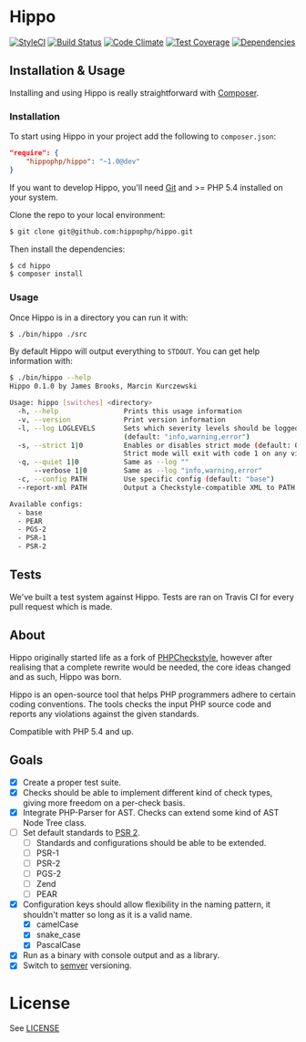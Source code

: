 # Hippo

[![StyleCI](https://styleci.io/repos/25982809/shield)](https://styleci.io/repos/25982809)
[![Build Status](http://img.shields.io/travis/HippoPHP/Hippo.svg?style=flat-square)](https://travis-ci.org/HippoPHP/Hippo)
[![Code Climate](http://img.shields.io/codeclimate/github/HippoPHP/Hippo.svg?style=flat-square)](https://codeclimate.com/github/HippoPHP/Hippo)
[![Test Coverage](http://img.shields.io/codeclimate/coverage/github/HippoPHP/Hippo.svg?style=flat-square)](https://codeclimate.com/github/HippoPHP/Hippo)
[![Dependencies](http://www.versioneye.com/user/projects/545de609eb8df2d3b4000051/badge.svg?style=flat-square)](http://www.versioneye.com/user/projects/545de609eb8df2d3b4000051)

## Installation & Usage

Installing and using Hippo is really straightforward with [Composer](https://getcomposer.org).

### Installation

To start using Hippo in your project add the following to `composer.json`:

```json
"require": {
    "hippophp/hippo": "~1.0@dev"
}
```

If you want to develop Hippo, you'll need [Git](http://git-scm.org) and >= PHP 5.4 installed on your system.

Clone the repo to your local environment:

```bash
$ git clone git@github.com:hippophp/hippo.git
```

Then install the dependencies:

```bash
$ cd hippo
$ composer install
```

### Usage

Once Hippo is in a directory you can run it with:

```bash
$ ./bin/hippo ./src
```

By default Hippo will output everything to `STDOUT`. You can get help information with:

```bash
$ ./bin/hippo --help
Hippo 0.1.0 by James Brooks, Marcin Kurczewski

Usage: hippo [switches] <directory>
  -h, --help                Prints this usage information
  -v, --version             Print version information
  -l, --log LOGLEVELS       Sets which severity levels should be logged
                            (default: "info,warning,error")
  -s, --strict 1|0          Enables or disables strict mode (default: 0)
                            Strict mode will exit with code 1 on any violation.
  -q, --quiet 1|0           Same as --log ""
      --verbose 1|0         Same as --log "info,warning,error"
  -c, --config PATH         Use specific config (default: "base")
  --report-xml PATH         Output a Checkstyle-compatible XML to PATH

Available configs:
  - base
  - PEAR
  - PGS-2
  - PSR-1
  - PSR-2
```

## Tests

We've built a test system against Hippo. Tests are ran on Travis CI for every pull request which is made.

## About

Hippo originally started life as a fork of [PHPCheckstyle](https://github.com/phpcheckstyle/phpcheckstyle), however after realising that a complete rewrite would be needed, the core ideas changed and as such, Hippo was born.

Hippo is an open-source tool that helps PHP programmers adhere to certain coding conventions. The tools checks the input PHP source code and reports any violations against the given standards.

Compatible with PHP 5.4 and up.

## Goals

- [x] Create a proper test suite.
- [x] Checks should be able to implement different kind of check types, giving more freedom on a per-check basis.
- [x] Integrate PHP-Parser for AST. Checks can extend some kind of AST Node Tree class.
- [ ] Set default standards to [PSR 2](http://www.php-fig.org/psr/psr-2/).
    - [ ] Standards and configurations should be able to be extended.
    - [ ] PSR-1
    - [ ] PSR-2
    - [ ] PGS-2
    - [ ] Zend
    - [ ] PEAR
- [x] Configuration keys should allow flexibility in the naming pattern, it shouldn't matter so long as it is a valid name.
    - [x] camelCase
    - [x] snake_case
    - [x] PascalCase
- [X] Run as a binary with console output and as a library.
- [x] Switch to [semver](http://semver.org) versioning.

# License
See [LICENSE](/LICENSE.txt)
